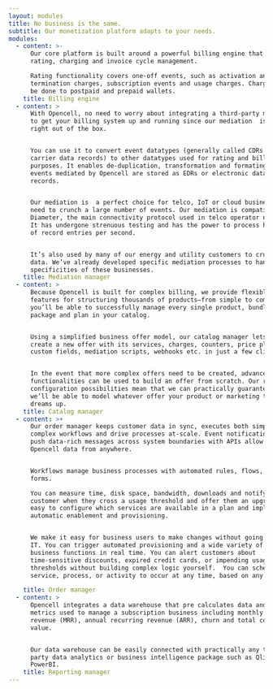 ```yaml
---
layout: modules
title: No business is the same.
subtitle: Our monetization platform adapts to your needs.
modules:
  - content: >-
      Our core platform is built around a powerful billing engine that provides
      rating, charging and invoice cycle management.

      Rating functionality covers one-off events, such as activation and
      termination charges, subscription events and usage charges. Charging can
      be done to postpaid and prepaid wallets.
    title: Billing engine
  - content: >
      With Opencell, no need to worry about integrating a third-party mediation
      to get your billing system up and running since our mediation  is included
      right out of the box.


      You can use it to convert event datatypes (generally called CDRs or
      carrier data records) to other datatypes used for rating and billing
      purposes. It enables de-duplication, transformation and formating. CDR
      events mediated by Opencell are stored as EDRs or electronic data
      records.  


      Our mediation is  a perfect choice for telco, IoT or cloud businesses that
      need to crunch a large number of events. Our mediation is compatible with
      Diameter, the main connectivity protocol used in telco operator networks.
      It has undergone strenuous testing and has the power to process hundreds
      of record entries per second. 


      It’s also used by many of our energy and utility customers to crunch meter
      data. We’ve already developed specific mediation processes to handle the
      specificities of these businesses. 
    title: Mediation manager
  - content: >
      Because Opencell is built for complex billing, we provide flexible
      features for structuring thousands of products—from simple to complex—so
      you’ll be able to successfully manage every single product, bundle,
      package and plan in your catalog.


      Using a simplified business offer model, our catalog manager lets users
      create a new offer with its services, charges, counters, price plans,
      custom fields, mediation scripts, webhooks etc. in just a few clicks.


      In the event that more complex offers need to be created, advanced
      functionalities can be used to build an offer from scratch. Our rich
      configuration possibilities mean that we can practically guarantee that
      we’ll be able to model whatever offer your product or marketing teams
      dreams up. 
    title: Catalog manager
  - content: >+
      Our order manager keeps customer data in sync, executes both simple and
      complex workflows and drive processes at-scale. Event notifications that
      push data-rich messages across system boundaries with APIs allow access to
      Opencell data from anywhere. 


      Workflows manage business processes with automated rules, flows, and
      forms. 

      You can measure time, disk space, bandwidth, downloads and notify a
      customer when they cross a usage threshold and offer them an upgrade. It’s
      easy to configure which services are available in a plan and implement
      automatic enablement and provisioning.


      We make it easy for business users to make changes without going through
      IT. You can trigger automated provisioning and a wide variety of other
      business functions in real time. You can alert customers about
      time-sensitive discounts, expired credit cards, or impending usage
      thresholds without building complex logic yourself.  You can schedule any
      service, process, or activity to occur at any time, based on any trigger. 

    title: Order manager
  - content: >
      Opencell integrates a data warehouse that pre calculates data and standard
      metrics used to manage a subscription business including monthly recurring
      revenue (MRR), annual recurring revenue (ARR), churn and total contract
      value. 


      Our data warehouse can be easily connected with practically any third
      party data analytics or business intelligence package such as Qlikview or
      PowerBI. 
    title: Reporting manager
---
```


